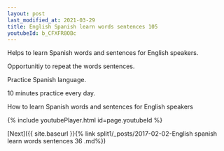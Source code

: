 ```yaml
---
layout: post
last_modified_at: 2021-03-29
title: English Spanish learn words sentences 105 
youtubeId: b_CFXFR8OBc
---
```

 
 
Helps to learn Spanish words and sentences for English speakers.

Opportunitiy to repeat the words sentences. 

Practice Spanish language. 
 
10 minutes practice every day. 
 
How to learn Spanish words and sentences for English speakers 
 
{% include youtubePlayer.html id=page.youtubeId %}
 
 
[Next]({{ site.baseurl }}{% link  split1/_posts/2017-02-02-English spanish learn words sentences 36 .md%})
 
